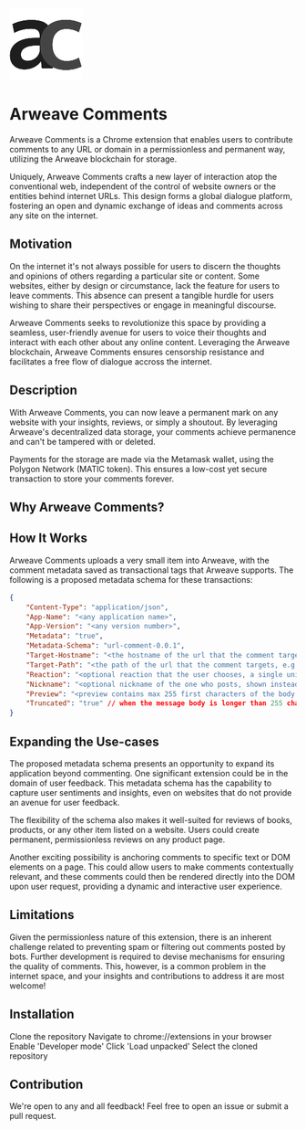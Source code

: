 ![alt text](./images/icon128.png)
# Arweave Comments
Arweave Comments is a Chrome extension that enables users to contribute comments to any URL or domain in a permissionless and permanent way, utilizing the Arweave blockchain for storage.

Uniquely, Arweave Comments crafts a new layer of interaction atop the conventional web, independent of the control of website owners or the entities behind internet URLs. This design forms a global dialogue platform, fostering an open and dynamic exchange of ideas and comments across any site on the internet.

## Motivation
On the internet it's not always possible for users to discern the thoughts and opinions of others regarding a particular site or content. Some websites, either by design or circumstance, lack the feature for users to leave comments. This absence can present a tangible hurdle for users wishing to share their perspectives or engage in meaningful discourse.

Arweave Comments seeks to revolutionize this space by providing a seamless, user-friendly avenue for users to voice their thoughts and interact with each other about any online content. Leveraging the Arweave blockchain, Arweave Comments ensures censorship resistance and facilitates a free flow of dialogue accross the internet. 

## Description
With Arweave Comments, you can now leave a permanent mark on any website with your insights, reviews, or simply a shoutout. By leveraging Arweave's decentralized data storage, your comments achieve permanence and can't be tampered with or deleted.

Payments for the storage are made via the Metamask wallet, using the Polygon Network (MATIC token). This ensures a low-cost yet secure transaction to store your comments forever.

## Why Arweave Comments?

## How It Works
Arweave Comments uploads a very small item into Arweave, with the comment metadata saved as transactional tags that Arweave supports. The following is a proposed metadata schema for these transactions:

```json
{
    "Content-Type": "application/json",
    "App-Name": "<any application name>",
    "App-Version": "<any version number>",
    "Metadata": "true",
    "Metadata-Schema": "url-comment-0.0.1",
    "Target-Hostname": "<the hostname of the url that the comment targets, e.g. games.com>",
    "Target-Path": "<the path of the url that the comment targets, e.g. /games/zelda>",
    "Reaction": "<optional reaction that the user chooses, a single unicode emoji>",
    "Nickname": "<optional nickname of the one who posts, shown instead of public address>",
    "Preview": "<preview contains max 255 first characters of the body of the message>",
    "Truncated": "true" // when the message body is longer than 255 chars this field will be true and the whole message will be in the uploaded json file itself, jsonpath: $.body
}
```

## Expanding the Use-cases
The proposed metadata schema presents an opportunity to expand its application beyond commenting. One significant extension could be in the domain of user feedback. This metadata schema has the capability to capture user sentiments and insights, even on websites that do not provide an avenue for user feedback.

The flexibility of the schema also makes it well-suited for reviews of books, products, or any other item listed on a website. Users could create permanent, permissionless reviews on any product page.

Another exciting possibility is anchoring comments to specific text or DOM elements on a page. This could allow users to make comments contextually relevant, and these comments could then be rendered directly into the DOM upon user request, providing a dynamic and interactive user experience.

## Limitations
Given the permissionless nature of this extension, there is an inherent challenge related to preventing spam or filtering out comments posted by bots. Further development is required to devise mechanisms for ensuring the quality of comments. This, however, is a common problem in the internet space, and your insights and contributions to address it are most welcome!

## Installation
Clone the repository
Navigate to chrome://extensions in your browser
Enable 'Developer mode'
Click 'Load unpacked'
Select the cloned repository

## Contribution

We're open to any and all feedback! Feel free to open an issue or submit a pull request.